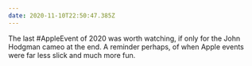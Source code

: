 ```yaml
---
date: 2020-11-10T22:50:47.385Z
---
```

The last #AppleEvent of 2020 was worth watching, if only for the John Hodgman cameo at the end. A reminder perhaps, of when Apple events were far less slick and much more fun.
